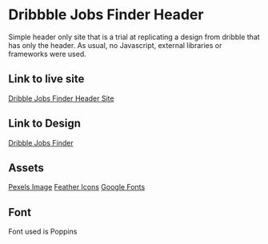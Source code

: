# Dribbble Jobs Finder Header

Simple header only site that is a trial at replicating a design from dribble that has only the header. As usual, no Javascript, external libraries or frameworks were used.

## Link to live site
[Dribble Jobs Finder Header Site](https://frontend-designs-3.netlify.app)

## Link to Design
[Dribble Jobs Finder](https://dribbble.com/shots/15166906-Jobs-Finder)

## Assets
[Pexels Image](https://www.pexels.com/photo/woman-having-coffee-and-rice-bowl-4058316/)
[Feather Icons](https://feathericons.com)
[Google Fonts](https://fonts.google.com/)

## Font 
Font used is Poppins